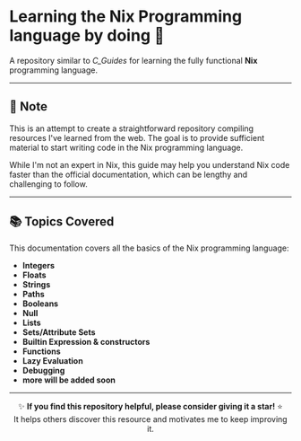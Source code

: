 # Learning the Nix Programming language by doing 🌟

A repository similar to *C_Guides* for learning the fully functional **Nix** programming language.

---

## 📝 Note  

This is an attempt to create a straightforward repository compiling resources I've learned from the web. The goal is to provide sufficient material to start writing code in the Nix programming language.

While I'm not an expert in Nix, this guide may help you understand Nix code faster than the official documentation, which can be lengthy and challenging to follow.

---

## 📚 Topics Covered  

This documentation covers all the basics of the Nix programming language:

- **Integers**  
- **Floats**  
- **Strings**  
- **Paths**  
- **Booleans**  
- **Null**  
- **Lists**  
- **Sets/Attribute Sets**  
- **Builtin Expression & constructors**
- **Functions**  
- **Lazy Evaluation**
- **Debugging**
- **more will be added soon**


---
<div align="center">

✨ **If you find this repository helpful, please consider giving it a star!** ⭐  
It helps others discover this resource and motivates me to keep improving it.

</div>

